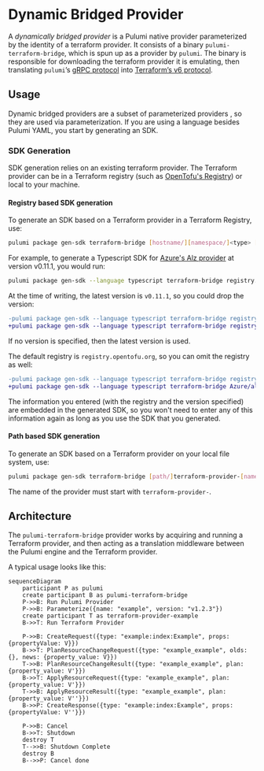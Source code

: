 <!-- -*- fill-column: 110 -*- -->
# Dynamic Bridged Provider

A *dynamically bridged provider* is a Pulumi native provider parameterized by the identity of a terraform
provider. It consists of a binary `pulumi-terraform-bridge`, which is spun up as a provider by `pulumi`. The
binary is responsible for downloading the terraform provider it is emulating, then translating `pulumi`’s
[gRPC protocol](https://github.com/pulumi/pulumi/tree/master/proto/pulumi) into [Terraform’s v6
protocol](https://developer.hashicorp.com/terraform/plugin/terraform-plugin-protocol).

## Usage

Dynamic bridged providers are a subset of parameterized providers <!-- TODO: Insert link to docs / blog post
if/when it exists -->, so they are used via parameterization. If you are using a language besides Pulumi YAML,
you start by generating an SDK.

### SDK Generation

SDK generation relies on an existing terraform provider. The Terraform provider can be in a Terraform registry
(such as [OpenTofu's Registry](https://opentofu.org/docs/internals/provider-registry-protocol/)) or local to
your machine.

#### Registry based SDK generation

To generate an SDK based on a Terraform provider in a Terraform Registry, use:

``` sh
pulumi package gen-sdk terraform-bridge [hostname/][namespace/]<type> [version] [--language <lang>]
```

For example, to generate a Typescript SDK for [Azure's Alz
provider](https://github.com/Azure/terraform-provider-alz) at version v0.11.1, you would run:

``` sh
pulumi package gen-sdk --language typescript terraform-bridge registry.opentofu.org/Azure/alz 0.11.1
```

At the time of writing, the latest version is `v0.11.1`, so you could drop the version:

``` patch
-pulumi package gen-sdk --language typescript terraform-bridge registry.opentofu.org/Azure/alz 0.11.1
+pulumi package gen-sdk --language typescript terraform-bridge registry.opentofu.org/Azure/alz
```

If no version is specified, then the latest version is used.

The default registry is `registry.opentofu.org`, so you can omit the registry as well:


``` patch
-pulumi package gen-sdk --language typescript terraform-bridge registry.opentofu.org/Azure/alz
+pulumi package gen-sdk --language typescript terraform-bridge Azure/alz
```

The information you entered (with the registry and the version specified) are embedded in the generated SDK,
so you won't need to enter any of this information again as long as you use the SDK that you generated.

#### Path based SDK generation


To generate an SDK based on a Terraform provider on your local file system, use:

``` sh
pulumi package gen-sdk terraform-bridge [path/]terraform-provider-[name]
```

The name of the provider must start with `terraform-provider-`.

## Architecture

The `pulumi-terraform-bridge` provider works by acquiring and running a Terraform provider, and then acting as
a translation middleware between the Pulumi engine and the Terraform provider.

A typical usage looks like this:

``` mermaid
sequenceDiagram
    participant P as pulumi
    create participant B as pulumi-terraform-bridge
    P->>B: Run Pulumi Provider
    P->>B: Parameterize({name: "example", version: "v1.2.3"})
    create participant T as terraform-provider-example
    B->>T: Run Terraform Provider

    P->>B: CreateRequest({type: "example:index:Example", props: {propertyValue: V}})
    B->>T: PlanResourceChangeRequest({type: "example_example", olds: {}, news: {property_value: V}})
    T->>B: PlanResourceChangeResult({type: "example_example", plan: {property_value: V'}})
    B->>T: ApplyResourceRequest({type: "example_example", plan: {property_value: V'}})
    T->>B: ApplyResourceResult({type: "example_example", plan: {property_value: V''}})
    B->>P: CreateResponse({type: "example:index:Example", props: {propertyValue: V''}})

    P->>B: Cancel
    B->>T: Shutdown
    destroy T
    T-->>B: Shutdown Complete
    destroy B
    B-->>P: Cancel done
```
